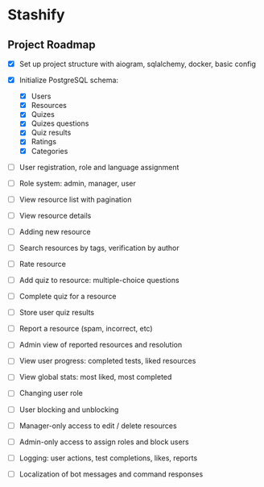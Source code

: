 # Stashify

## Project Roadmap

- [x] Set up project structure with aiogram, sqlalchemy, docker, basic config
- [x] Initialize PostgreSQL schema: 
	- [x] Users
	- [x] Resources
	- [x] Quizes
	- [x] Quizes questions
	- [x] Quiz results
	- [x] Ratings
	- [x] Categories

- [ ] User registration, role and language assignment 
- [ ] Role system: admin, manager, user 

- [ ] View resource list with pagination
- [ ] View resource details
- [ ] Adding new resource
- [ ] Search resources by tags, verification by author
- [ ] Rate resource

- [ ] Add quiz to resource: multiple-choice questions
- [ ] Complete quiz for a resource
- [ ] Store user quiz results

- [ ] Report a resource (spam, incorrect, etc)
- [ ] Admin view of reported resources and resolution

- [ ] View user progress: completed tests, liked resources
- [ ] View global stats: most liked, most completed

- [ ] Changing user role
- [ ] User blocking and unblocking 

- [ ] Manager-only access to edit / delete resources
- [ ] Admin-only access to assign roles and block users

- [ ] Logging: user actions, test completions, likes, reports

- [ ] Localization of bot messages and command responses
